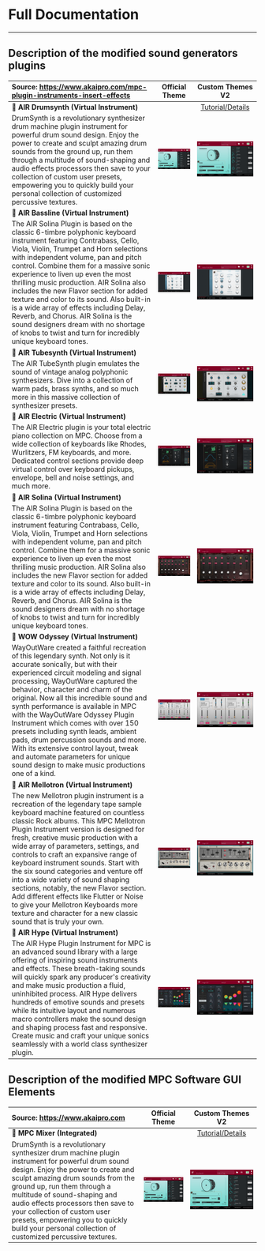 # Full Documentation

---

## Description of the modified sound generators plugins

Source: https://www.akaipro.com/mpc-plugin-instruments-insert-effects | Official Theme | Custom Themes V2 |
:--------------------------------------- | :---: | :------: |
:musical_keyboard: **AIR Drumsynth (Virtual Instrument)** |  | [Tutorial/Details](PLUGIN-INST-SOLINA.md) |
DrumSynth is a revolutionary synthesizer drum machine plugin instrument for powerful drum sound design. Enjoy the power to create and sculpt amazing drum sounds from the ground up, run them through a multitude of sound-shaping and audio effects processors then save to your collection of custom user presets, empowering you to quickly build your personal collection of customized percussive textures. | <img src="images/mpc-plugins-effects-drumsynth-a-img.png"> | <img src="images/mpc-plugins-effects-drumsynth-a-img.png"> |
:musical_keyboard: **AIR Bassline (Virtual Instrument)** | |  |
The AIR Solina Plugin is based on the classic 6-timbre polyphonic keyboard instrument featuring Contrabass, Cello, Viola, Violin, Trumpet and Horn selections with independent volume, pan and pitch control. Combine them for a massive sonic experience to liven up even the most thrilling music production. AIR Solina also includes the new Flavor section for added texture and color to its sound. Also built-in is a wide array of effects including Delay, Reverb, and Chorus. AIR Solina is the sound designers dream with no shortage of knobs to twist and turn for incredibly unique keyboard tones. | <img src="images/mpc-plugins-effects-bassline-a-img.png"> | <img src="images/mpc-plugins-effects-bassline-a-img.png"> |
:musical_keyboard: **AIR Tubesynth (Virtual Instrument)** | |  |
The AIR TubeSynth plugin emulates the sound of vintage analog polyphonic synthesizers. Dive into a collection of warm pads, brass synths, and so much more in this massive collection of synthesizer presets. | <img src="images/mpc-plugins-effects-tubesynth-a-img.png"> | <img src="images/mpc-plugins-effects-tubesynth-a-img.png"> |
:musical_keyboard: **AIR Electric (Virtual Instrument)** | |  |
The AIR Electric plugin is your total electric piano collection on MPC. Choose from a wide collection of keyboards like Rhodes, Wurlitzers, FM keyboards, and more. Dedicated control sections provide deep virtual control over keyboard pickups, envelope, bell and noise settings, and much more. | <img src="images/mpc-plugins-effects-electric-a-img.png"> | <img src="images/mpc-plugins-effects-electric-a-img.png"> |
:musical_keyboard: **AIR Solina (Virtual Instrument)** | |  |
The AIR Solina Plugin is based on the classic 6-timbre polyphonic keyboard instrument featuring Contrabass, Cello, Viola, Violin, Trumpet and Horn selections with independent volume, pan and pitch control. Combine them for a massive sonic experience to liven up even the most thrilling music production. AIR Solina also includes the new Flavor section for added texture and color to its sound. Also built-in is a wide array of effects including Delay, Reverb, and Chorus. AIR Solina is the sound designers dream with no shortage of knobs to twist and turn for incredibly unique keyboard tones. | <img src="images/mpc-plugins-effects-solina-img.png"> | <img src="images/mpc-plugins-effects-solina-img.png"> |
:musical_keyboard: **WOW Odyssey (Virtual Instrument)** | |  |
WayOutWare created a faithful recreation of this legendary synth. Not only is it accurate sonically, but with their experienced circuit modeling and signal processing, WayOutWare captured the behavior, character and charm of the original. Now all this incredible sound and synth performance is available in MPC with the WayOutWare Odyssey Plugin Instrument which comes with over 150 presets including synth leads, ambient pads, drum percussion sounds and more. With its extensive control layout, tweak and automate parameters for unique sound design to make music productions one of a kind. | <img src="images/mpc-plugins-effects-odyssey-img.png"> | <img src="images/mpc-plugins-effects-odyssey-img.png"> |
:musical_keyboard: **AIR Mellotron (Virtual Instrument)** | |  |
The new Mellotron plugin instrument is a recreation of the legendary tape sample keyboard machine featured on countless classic Rock albums. This MPC Mellotron Plugin Instrument version is designed for fresh, creative music production with a wide array of parameters, settings, and controls to craft an expansive range of keyboard instrument sounds. Start with the six sound categories and venture off into a wide variety of sound shaping sections, notably, the new Flavor section. Add different effects like Flutter or Noise to give your Mellotron Keyboards more texture and character for a new classic sound that is truly your own. | <img src="images/mpc-plugins-effects-mellotron-img.png"> | <img src="images/mpc-plugins-effects-mellotron-img.png"> |
:musical_keyboard: **AIR Hype (Virtual Instrument)** | |  |
The AIR Hype Plugin Instrument for MPC is an advanced sound library with a large offering of inspiring sound instruments and effects. These breath-taking sounds will quickly spark any producer's creativity and make music production a fluid, uninhibited process. AIR Hype delivers hundreds of emotive sounds and presets while its intuitive layout and numerous macro controllers make the sound design and shaping process fast and responsive. Create music and craft your unique sonics seamlessly with a world class synthesizer plugin. | <img src="images/mpc-plugins-effects-hype-img.png"> | <img src="images/mpc-plugins-effects-hype-img.png"> |

## Description of the modified MPC Software GUI Elements

Source: https://www.akaipro.com | Official Theme | Custom Themes V2 |
:--------------------------------------- | :---: | :------: |
:musical_keyboard: **MPC Mixer (Integrated)** |  | [Tutorial/Details](MPC-GUI-MIXER.md) |
DrumSynth is a revolutionary synthesizer drum machine plugin instrument for powerful drum sound design. Enjoy the power to create and sculpt amazing drum sounds from the ground up, run them through a multitude of sound-shaping and audio effects processors then save to your collection of custom user presets, empowering you to quickly build your personal collection of customized percussive textures. | <img src="images/mpc-plugins-effects-drumsynth-a-img.png"> | <img src="images/mpc-plugins-effects-drumsynth-a-img.png"> |


